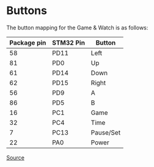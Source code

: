 # Buttons
The button mapping for the Game & Watch is as follows:

| Package pin | STM32 Pin | Button    |
| ----------- | --------- | --------- |
| 58          | PD11      | Left      |
| 81          | PD0       | Up        |
| 61          | PD14      | Down      |
| 62          | PD15      | Right     |
| 56          | PD9       | A         |
| 86          | PD5       | B         |
| 16          | PC1       | Game      |
| 32          | PC4       | Time      |
| 7           | PC13      | Pause/Set |
| 22          | PA0       | Power     |

[Source](https://github.com/ghidraninja/game-and-watch-hacking/wiki/Buttons)